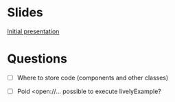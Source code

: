 <script>
import { openBrowser, openComponent } from "doc/PX2018/project_2/utils.js"
</script>
<link rel="stylesheet" type="text/css" href="doc/PX2018/project_2/utils.css">

# Slides

[Initial presentation](browse://doc/PX2018/project_2/presentation/presentation-2018-05-16.md)

# Questions

- [ ] Where to store code (components and other classes)
<p class="answer"></p>

- [ ] Poid <open://... possible to execute livelyExample?
<p class="answer"></p>
